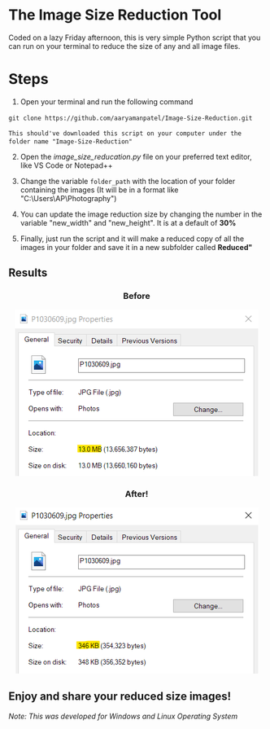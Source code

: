 # The Image Size Reduction Tool

Coded on a lazy Friday afternoon, this is very simple Python script that you can run on your terminal to reduce the size of any and all image files. 

# Steps

1. Open your terminal and run the following command

` git clone https://github.com/aaryamanpatel/Image-Size-Reduction.git `

    This should've downloaded this script on your computer under the folder name "Image-Size-Reduction"

2. Open the *image_size_reducation.py* file on your preferred text editor, like VS Code or Notepad++

3. Change the variable `folder_path` with the location of your folder containing the images
(It will be in a format like "C:\Users\AP\Photography")

4. You can update the image reduction size by changing the number in the variable "new_width" and "new_height". It is at a default of **30%**

5. Finally, just run the script and it will make a reduced copy of all the images in your folder and save it in a new subfolder called **Reduced"**

## Results


**<h3 align="center">Before</h3>**
<p align="center" style=" text-align:center; font-weight:bold">
    <img src="/before.png" alt="Before Reduction">
</p>


**<h3 align="center">After!</h3>**
<p align="center" style="text-align:center; font-weight:bold">
    <img src="/after.png" alt="After Reduction">
</p>



## Enjoy and share your reduced size images!

*Note: This was developed for Windows and Linux Operating System*
